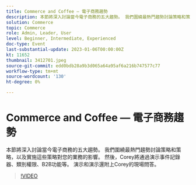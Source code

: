 ```yaml
---
title: Commerce and Coffee — 電子商務趨勢
description: 本節將深入討論當今電子商務的五大趨勢。 我們圍繞最熱門趨勢討論策略和策略，以及實施這些策略對您的業務的影響。 然後，Corey將通過演示事件記錄器、類別權限、B2B功能等。 演示和演示還附上Corey的現場問答。
solution: Commerce
topic: Commerce
role: Admin, Leader, User
level: Beginner, Intermediate, Experienced
doc-type: Event
last-substantial-update: 2023-01-06T00:00:00Z
kt: 11652
thumbnail: 3412701.jpeg
source-git-commit: edd0bdb28a9b3d065a64a95af6a216b747577c77
workflow-type: tm+mt
source-wordcount: '130'
ht-degree: 0%

---
```


# Commerce and Coffee — 電子商務趨勢

本節將深入討論當今電子商務的五大趨勢。 我們圍繞最熱門趨勢討論策略和策略，以及實施這些策略對您的業務的影響。 然後，Corey將通過演示事件記錄器、類別權限、B2B功能等。 演示和演示還附上Corey的現場問答。

>[!VIDEO](https://video.tv.adobe.com/v/3412701/?quality=12&learn=on)

